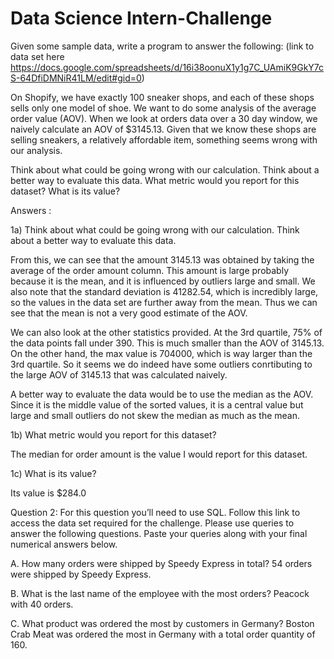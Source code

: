 # Data Science Intern-Challenge

Given some sample data, write a program to answer the following: (link to data set here https://docs.google.com/spreadsheets/d/16i38oonuX1y1g7C_UAmiK9GkY7cS-64DfiDMNiR41LM/edit#gid=0)

On Shopify, we have exactly 100 sneaker shops, and each of these shops sells only one model of shoe. We want to do some analysis of the average order value (AOV). When we look at orders data over a 30 day window, we naively calculate an AOV of $3145.13. Given that we know these shops are selling sneakers, a relatively affordable item, something seems wrong with our analysis. 

Think about what could be going wrong with our calculation. Think about a better way to evaluate this data.
What metric would you report for this dataset?
What is its value?

Answers :

1a) Think about what could be going wrong with our calculation. Think about a better way to evaluate this data.

From this, we can see that the amount 3145.13 was obtained by taking the average of the order amount column. This amount is large probably because it is the mean,      and it is influenced by outliers large and small. We also note that the standard deviation is 41282.54, which is incredibly large, so the values in the data set        are further away from the mean. Thus we can see that the mean is not a very good estimate of the AOV.

We can also look at the other statistics provided. At the 3rd quartile, 75% of the data points fall under 390. This is much smaller than the AOV of 3145.13. On the    other hand, the max value is 704000, which is way larger than the 3rd quartile. So it seems we do indeed have some outliers conrtibuting to the large AOV of 3145.13    that was calculated naively.

A better way to evaluate the data would be to use the median as the AOV. Since it is the middle value of the sorted values, it is a central value but large and         small outliers do not skew the median as much as the mean.


1b) What metric would you report for this dataset?

The median for order amount is the value I would report for this dataset.

1c) What is its value?

Its value is $284.0



Question 2:
For this question you’ll need to use SQL. Follow this link to access the data set required for the challenge. Please use queries to answer the following questions. Paste your queries along with your final numerical answers below.

A. How many orders were shipped by Speedy Express in total?
54 orders were shipped by Speedy Express.

B. What is the last name of the employee with the most orders?
Peacock with 40 orders.

C. What product was ordered the most by customers in Germany?
Boston Crab Meat was ordered the most in Germany with a total order quantity of 160.

